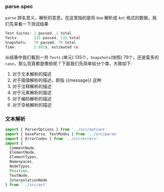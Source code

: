 ###  parse.spec

`parse` 顾名思义，解析的意思，在这里指的是将 `Dom` 解析成 `Ast` 格式的数据，我们先来看一下测试结果

```js
Test Suites: 1 passed, 1 total
Tests:       135 passed, 135 total
Snapshots:   79 passed, 79 total
Time:        5.892s, estimated 6s
```
从结果中我们看到一共 `Tests` (单元) 135个，`Snapshots`(快照) 79个，还是蛮多的`case`，那么究竟都是哪些呢？下面我们先简单给分个类，大致如下:

1. 对于文本解析的描述
2. 对于插值解析的描述，即指 {{message}} 这种
3. 对于注释解析的描述
4. 对于元素解析的描述
5. 对于编码解析的描述
6. 对于空格解析的描述

### 文本解析



```js
import { ParserOptions } from '../src/options'
import { baseParse, TextModes } from '../src/parse'
import { ErrorCodes } from '../src/errors'
import {
  CommentNode,
  ElementNode,
  ElementTypes,
  Namespaces,
  NodeTypes,
  Position,
  TextNode,
  InterpolationNode
} from '../src/ast'
```

